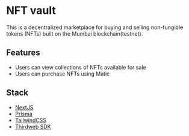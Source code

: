 # NFT vault

This is a decentralized marketplace for buying and selling non-fungible tokens (NFTs) built on the Mumbai blockchain(testnet).

## Features

- Users can view collections of NFTs available for sale
- Users can purchase NFTs using Matic

## Stack

- [NextJS](https://nextjs.org)
- [Prisma](https://prisma.io)
- [TailwindCSS](https://tailwindcss.com)
- [Thirdweb SDK](https://thirdweb.com)

